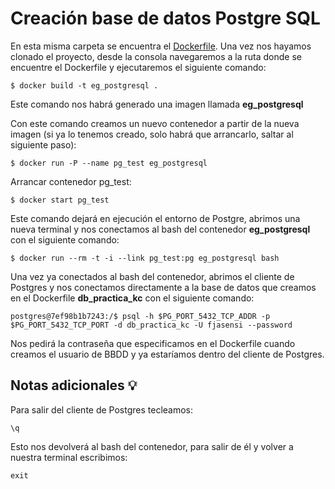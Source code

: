 # Creación base de datos Postgre SQL
En esta misma carpeta se encuentra el [Dockerfile](Dockerfile). Una vez nos hayamos clonado el proyecto, desde la consola navegaremos a la ruta donde se encuentre el Dockerfile y ejecutaremos el siguiente comando:
```
$ docker build -t eg_postgresql .
```
Este comando nos habrá generado una imagen llamada **eg_postgresql**

Con este comando creamos un nuevo contenedor a partir de la nueva imagen (si ya lo tenemos creado, solo habrá que arrancarlo, saltar al siguiente paso):
```
$ docker run -P --name pg_test eg_postgresql
```
Arrancar contenedor pg_test:
```
$ docker start pg_test
```
Este comando dejará en ejecución el entorno de Postgre, abrimos una nueva terminal y nos conectamos al bash del contenedor **eg_postgresql** con el siguiente comando:
```
$ docker run --rm -t -i --link pg_test:pg eg_postgresql bash
```
Una vez ya conectados al bash del contenedor, abrimos el cliente de Postgres y nos conectamos directamente a la base de datos que creamos en el Dockerfile **db_practica_kc** con el siguiente comando:
```
postgres@7ef98b1b7243:/$ psql -h $PG_PORT_5432_TCP_ADDR -p $PG_PORT_5432_TCP_PORT -d db_practica_kc -U fjasensi --password
```
Nos pedirá la contraseña que especificamos en el Dockerfile cuando creamos el usuario de BBDD y ya estaríamos dentro del cliente de Postgres.

## Notas adicionales 💡
Para salir del cliente de Postgres tecleamos:
```
\q
```
Esto nos devolverá al bash del contenedor, para salir de él y volver a nuestra terminal escribimos:
```
exit
```